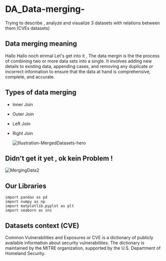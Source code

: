 # DA_Data-merging-
Trying to describe , analyze and visualize 3 datasets with relations between them.(CVEs datasets)

## Data merging meaning 
Hallo Hallo noch einmal
Let's get into it , The data mergin is the the process of combining two or more data sets into a single. It involves adding new details to existing data, appending cases, and removing any duplicate or incorrect information to ensure that the data at hand is comprehensive, complete, and accurate.

## Types of data merging 
- Inner Join
- Outer Join
- Left Join
- Right Join

  ![Illustration-MergedDatasets-hero](https://github.com/ChaiouraMohammed/DA_Data-merging-/assets/91562298/960f4aa6-f3af-4079-a54a-6604aaecf78b)

## Didn't get it yet , ok kein Problem ! 

![MergingData2](https://github.com/ChaiouraMohammed/DA_Data-merging-/assets/91562298/8231e6f1-574d-495b-8b00-ee9a89a33f66)

## Our Libraries 
```
import pandas as pd
import numpy as np
import matplotlib.pyplot as plt
import seaborn as sns
```
## Datasets context (CVE)
Common Vulnerabilities and Exposures or CVE is a dictionary of publicly available information about security vulnerabilities. The dictionary is maintained by the MITRE organization, supported by the U.S. Department of Homeland Security. 
